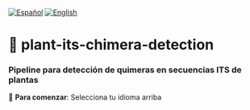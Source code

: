 [![Español](https://img.shields.io/badge/LEER_EN_ESPAÑOL-red?style=for-the-badge)](README_ES.md)
[![English](https://img.shields.io/badge/READ_IN_ENGLISH-blue?style=for-the-badge)](README.md)

# 🌿 plant-its-chimera-detection  
### Pipeline para detección de quimeras en secuencias ITS de plantas

🔬 **Para comenzar**: Selecciona tu idioma arriba
